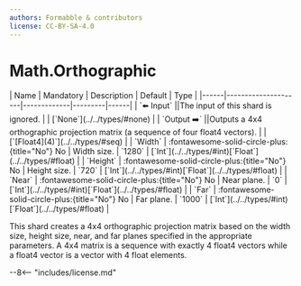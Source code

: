 ```yaml
---
authors: Formabble & contributors
license: CC-BY-SA-4.0
---
```



# Math.Orthographic

<div class="sh-parameters" markdown="1">
| Name | Mandatory | Description | Default | Type |
|------|---------------------|-------------|---------|------|
| `⬅️ Input` ||The input of this shard is ignored. | | [`None`](../../types/#none) |
| `Output ➡️` ||Outputs a 4x4 orthographic projection matrix (a sequence of four float4 vectors). | | [`[Float4](4)`](../../types/#seq) |
| `Width` | :fontawesome-solid-circle-plus:{title="No"} No  | Width size. | `1280` | [`Int`](../../types/#int)[`Float`](../../types/#float) |
| `Height` | :fontawesome-solid-circle-plus:{title="No"} No  | Height size. | `720` | [`Int`](../../types/#int)[`Float`](../../types/#float) |
| `Near` | :fontawesome-solid-circle-plus:{title="No"} No  | Near plane. | `0` | [`Int`](../../types/#int)[`Float`](../../types/#float) |
| `Far` | :fontawesome-solid-circle-plus:{title="No"} No  | Far plane. | `1000` | [`Int`](../../types/#int)[`Float`](../../types/#float) |

</div>

This shard creates a 4x4 orthographic projection matrix based on the width size, height size, near, and far planes specified in the appropriate parameters. A 4x4 matrix is a sequence with exactly 4 float4 vectors while a float4 vector is a vector with 4 float elements.

--8<-- "includes/license.md"

